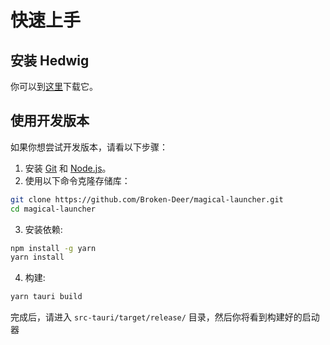 # 快速上手

## 安装 Hedwig

你可以到[这里](https://www..org/)下载它。

## 使用开发版本

如果你想尝试开发版本，请看以下步骤：

1. 安装 [Git](https://git-scm.com/) 和 [Node.js](https://nodejs.org)。
2. 使用以下命令克隆存储库：

```sh
git clone https://github.com/Broken-Deer/magical-launcher.git
cd magical-launcher
```

3. 安装依赖:

```sh
npm install -g yarn
yarn install
```

4. 构建:

```sh
yarn tauri build
```

完成后，请进入 `src-tauri/target/release/` 目录，然后你将看到构建好的启动器

